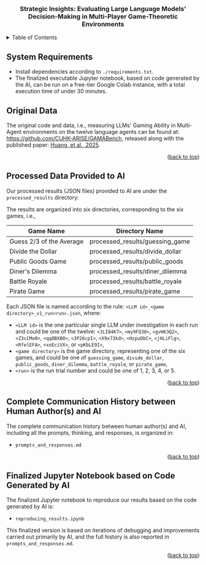 
<a name="readme-top"></a>




<br />
<div align="center">

<h3 align="center">Strategic Insights: Evaluating Large Language Models' Decision-Making in Multi-Player Game-Theoretic Environments
</h3>


</div>



<!-- TABLE OF CONTENTS -->
<details>
  <summary>Table of Contents</summary>
  <ol>
    <li><a href="#System Requirements">System Requirements</a></li>
    <li><a href="#Original Data">Original Data</a></li>
    <li><a href="#Processed Data Provided to AI">Processed Data Provided to AI</a>
    </li>
    <li>
      <a href="#Complete Communication History between Human Author(s) and AI">Complete Communication History between Human Author(s) and AI</a>
    </li>
    <li><a href="#Finalized Jupyter Notebook based on Code Generated by AI">Finalized Jupyter Notebook based on Code Generated by AI</a></li>
    </li>
  </ol>
</details>



## System Requirements

- Install dependencies according to `./requirements.txt`.
- The finalized executable Jupyter notebook, based on code generated by the AI, can be run on a free-tier Google Colab instance, with a total execution time of under 30 minutes.



## Original Data

The original code and data, i.e., measuring LLMs' Gaming Ability in Multi-Agent environments on the twelve language agents can be found at: https://github.com/CUHK-ARISE/GAMABench, released along with the published paper: [Huang, et al., 2025](https://openreview.net/forum?id=DI4gW8viB6).


<p align="right">(<a href="#readme-top">back to top</a>)</p>


## Processed Data Provided to AI

Our processed results (JSON files) provided to AI are under the `processed_results` directory:

The results are organized into six directories, corresponding to the six games, i.e.,

| Game Name                | Directory Name |
|--------------------------|----------------|
| Guess 2/3 of the Average | processed_results/guessing_game  |
| Divide the Dollar        | processed_results/divide_dollar  |
| Public Goods Game        | processed_results/public_goods   |
| Diner's Dilemma          | processed_results/diner_dilemma  |
| Battle Royale            | processed_results/battle_royale  |
| Pirate Game              | processed_results/pirate_game    |

Each JSON file is named according to the rule: `<LLM id>_<game directory>_v1_run<run>.json`, where:

- `<LLM id>` is the one particular single LLM under investigation in each run and could be one of the twelve: `<JLI84K7>`, `<my9FQ38>`, `<gvHK3Q2>`, `<Z3cCMo0>`, `<qqOBXB0>`, `<3P26cpI>`, `<X9x73kd>`, `<HzpuDbC>`, `<jHLiFlg>`, `<RfelEFA>`, `<xoEciVX>`, or `<pKbLE9I>`,
- `<game directory>` is the game directory, representing one of the six games, and could be one of `guessing_game`, `divide_dollar`, `public_goods`, `diner_dilemma`, `battle_royale`, or `pirate_game`,
- `<run>` is the run trial number and could be one of 1, 2, 3, 4, or 5.


<p align="right">(<a href="#readme-top">back to top</a>)</p>


## Complete Communication History between Human Author(s) and AI

The complete communication history between human author(s) and AI, including all the prompts, thinking, and responses, is organized in:

- `prompts_and_responses.md`



<p align="right">(<a href="#readme-top">back to top</a>)</p>


## Finalized Jupyter Notebook based on Code Generated by AI

The finalized Jupyter notebook to reproduce our results based on the code generated by AI is:

- `reproducing_results.ipynb`

This finalized version is based on iterations of debugging and improvements carried out primarily by AI, and the full history is also reported in `prompts_and_responses.md`.



<p align="right">(<a href="#readme-top">back to top</a>)</p>


